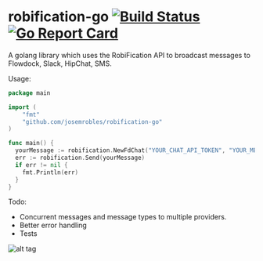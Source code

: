 # robification-go [![Build Status](https://travis-ci.org/josemrobles/robification-go.svg?branch=master)](https://travis-ci.org/josemrobles/robification-go) [![Go Report Card](https://goreportcard.com/badge/github.com/josemrobles/robification-go)](https://goreportcard.com/report/github.com/josemrobles/robification-go)
A golang library which uses the RobiFication API to broadcast messages to Flowdock, Slack, HipChat, SMS.

Usage:
```go
package main

import (
    "fmt"
    "github.com/josemrobles/robification-go"
)

func main() {
  yourMessage := robification.NewFdChat("YOUR_CHAT_API_TOKEN", "YOUR_MESSAGE")
  err := robification.Send(yourMessage)
  if err != nil {
    fmt.Println(err)
  }
}
```

Todo:
- Concurrent messages and message types to multiple providers.
- Better error handling
- Tests


![alt tag](https://raw.githubusercontent.com/josemrobles/dev-configs/master/highres_181823992.jpeg)
